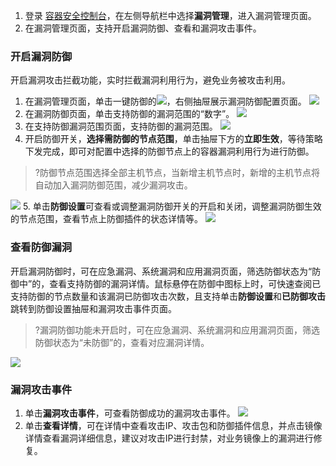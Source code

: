 1. 登录 [容器安全控制台](https://console.cloud.tencent.com/tcss)，在左侧导航栏中选择**漏洞管理**，进入漏洞管理页面。
2. 在漏洞管理页面，支持开启漏洞防御、查看和漏洞攻击事件。

### 开启漏洞防御
开启漏洞攻击拦截功能，实时拦截漏洞利用行为，避免业务被攻击利用。

1. 在漏洞管理页面，单击一键防御的![](https://qcloudimg.tencent-cloud.cn/raw/a35c368f36c94c26e23e636639ef99bb.png)，右侧抽屉展示漏洞防御配置页面。
![](https://qcloudimg.tencent-cloud.cn/raw/17e80fb093c2c2a5a117172d900079de.png)
2. 在漏洞防御页面，单击支持防御的漏洞范围的“数字”。
![](https://qcloudimg.tencent-cloud.cn/raw/c474a37056dc65d74aab89e98af80e81.png)
3. 在支持防御漏洞范围页面，支持防御的漏洞范围。
![](https://qcloudimg.tencent-cloud.cn/raw/2b1eff24b1d57fa8517b6a5d0e5edfc2.png)
4. 开启防御开关，**选择需防御的节点范围**，单击抽屉下方的**立即生效**，等待策略下发完成，即可对配置中选择的防御节点上的容器漏洞利用行为进行防御。
>?防御节点范围选择全部主机节点，当新增主机节点时，新增的主机节点将自动加入漏洞防御范围，减少漏洞攻击。
>
![](https://qcloudimg.tencent-cloud.cn/raw/668a5bdbca72c9ba7679e492b5e09fd8.png)
5. 单击**防御设置**可查看或调整漏洞防御开关的开启和关闭，调整漏洞防御生效的节点范围，查看节点上防御插件的状态详情等。
![](https://qcloudimg.tencent-cloud.cn/raw/a5ea81894e8d5ec9168228fd0d9ff1ae.png)

### 查看防御漏洞
开启漏洞防御时，可在应急漏洞、系统漏洞和应用漏洞页面，筛选防御状态为“防御中”的，查看支持防御的漏洞详情。鼠标悬停在防御中图标上时，可快速查阅已支持防御的节点数量和该漏洞已防御攻击次数，且支持单击**防御设置**和**已防御攻击**跳转到防御设置抽屉和漏洞攻击事件页面。
>?漏洞防御功能未开启时，可在应急漏洞、系统漏洞和应用漏洞页面，筛选防御状态为“未防御”的，查看对应漏洞详情。
>
![](https://qcloudimg.tencent-cloud.cn/raw/9643df1304c07108ba8c69292cda96b1.png)

### 漏洞攻击事件
1. 单击**漏洞攻击事件**，可查看防御成功的漏洞攻击事件。
![](https://qcloudimg.tencent-cloud.cn/raw/115da92c0e88b8f717f3e193a672f16a.png)
2. 单击**查看详情**，可在详情中查看攻击IP、攻击包和防御插件信息，并点击镜像详情查看漏洞详细信息，建议对攻击IP进行封禁，对业务镜像上的漏洞进行修复。
